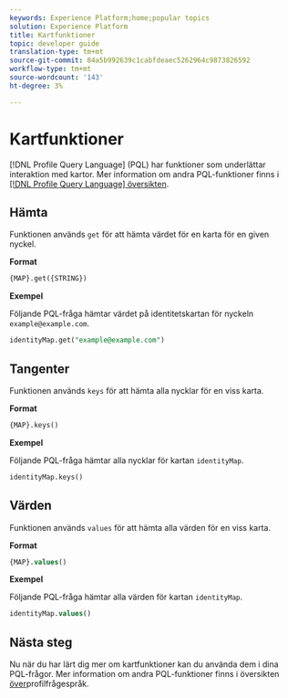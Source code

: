 ```yaml
---
keywords: Experience Platform;home;popular topics
solution: Experience Platform
title: Kartfunktioner
topic: developer guide
translation-type: tm+mt
source-git-commit: 84a5b992639c1cabfdeaec5262964c9873826592
workflow-type: tm+mt
source-wordcount: '143'
ht-degree: 3%

---
```



# Kartfunktioner

[!DNL Profile Query Language] (PQL) har funktioner som underlättar interaktion med kartor. Mer information om andra PQL-funktioner finns i [[!DNL Profile Query Language] översikten](./overview.md).

## Hämta

Funktionen används `get` för att hämta värdet för en karta för en given nyckel.

**Format**

```sql
{MAP}.get({STRING})
```

**Exempel**

Följande PQL-fråga hämtar värdet på identitetskartan för nyckeln `example@example.com`.

```sql
identityMap.get("example@example.com")
```

## Tangenter

Funktionen används `keys` för att hämta alla nycklar för en viss karta.

**Format**

```sql
{MAP}.keys()
```

**Exempel**

Följande PQL-fråga hämtar alla nycklar för kartan `identityMap`.

```sql
identityMap.keys()
```

## Värden

Funktionen används `values` för att hämta alla värden för en viss karta.

**Format**

```sql
{MAP}.values()
```

**Exempel**

Följande PQL-fråga hämtar alla värden för kartan `identityMap`.

```sql
identityMap.values()
```

## Nästa steg

Nu när du har lärt dig mer om kartfunktioner kan du använda dem i dina PQL-frågor. Mer information om andra PQL-funktioner finns i översikten [över](./overview.md)profilfrågespråk.
